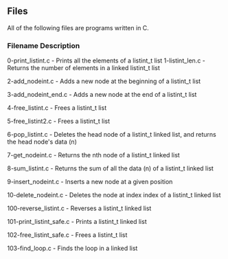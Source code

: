## Files
All of the following files are programs written in C.

### Filename Description
0-print_listint.c - Prints all the elements of a listint_t list
1-listint_len.c - Returns the number of elements in a linked listint_t list

2-add_nodeint.c - Adds a new node at the beginning of a listint_t list

3-add_nodeint_end.c - Adds a new node at the end of a listint_t list

4-free_listint.c - Frees a listint_t list

5-free_listint2.c - Frees a listint_t list

6-pop_listint.c - Deletes the head node of a listint_t linked list, and returns the head node's data (n)

7-get_nodeint.c - Returns the nth node of a listint_t linked list

8-sum_listint.c - Returns the sum of all the data (n) of a listint_t linked list

9-insert_nodeint.c - Inserts a new node at a given position

10-delete_nodeint.c - Deletes the node at index index of a listint_t linked list

100-reverse_listint.c - Reverses a listint_t linked list

101-print_listint_safe.c - Prints a listint_t linked list

102-free_listint_safe.c - Frees a listint_t list

103-find_loop.c - Finds the loop in a linked list